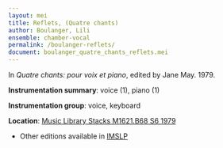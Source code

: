```yaml
---
layout: mei
title: Reflets, (Quatre chants)
author: Boulanger, Lili
ensemble: chamber-vocal
permalink: /boulanger-reflets/
document: boulanger_quatre_chants_reflets.mei
---
```


In *Quatre chants: pour voix et piano*, edited by Jane May. 1979.

**Instrumentation summary**: voice (1), piano (1)

**Instrumentation group**: voice, keyboard

**Location**: <a href="https://tufts-primo.hosted.exlibrisgroup.com/permalink/f/bnf7qa/01TUN_ALMA21101047520003851" target="_blank">Music Library Stacks  M1621.B68 S6 1979</a>
- Other editions available in <a href="https://imslp.org/wiki/Reflets_(Boulanger%2C_Lili)" target="_blank">IMSLP</a>
